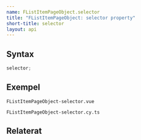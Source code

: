 ```yaml
---
name: FListItemPageObject.selector
title: "FListItemPageObject: selector property"
short-title: selector
layout: api
---
```


## Syntax

```ts nocompile nolint
selector;
```

## Exempel

```import static
FListItemPageObject-selector.vue
```

```import
FListItemPageObject-selector.cy.ts
```

## Relaterat
